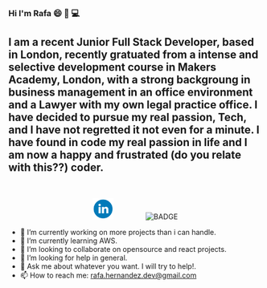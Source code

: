 ### Hi I'm Rafa 😄 :wave: :computer:
<h2> I am a recent Junior Full Stack Developer, based in London, recently gratuated from a intense and selective development course in Makers Academy, London, with a strong backgroung in business management in an office environment and a Lawyer with my own legal practice office. I have decided to pursue my real passion, Tech, and I have not regretted it not even for a minute. I have found in code my real passion in life and I am now a happy and frustrated (do you relate with this??) coder. </h2>

<br>
<p align="center">
  <a href="https://www.linkedin.com/in/rafael-hernandez-82705baa/">
    <img src="./images/Linkedin_Logo.png" alt="linkedin" hspace="30" height="42" width="42"></a>
  <img src="https://img.shields.io/badge/Ready-for%20Develop!-blue" alt="BADGE" hspace="30">
</p>


- 🔭 I’m currently working on more projects than i can handle.
- 🌱 I’m currently learning AWS.
- 👯 I’m looking to collaborate on opensource and react projects.
- 🤔 I’m looking for help in general.
- 💬 Ask me about whatever you want. I will try to help!.
- 📫 How to reach me: rafa.hernandez.dev@gmail.com  
